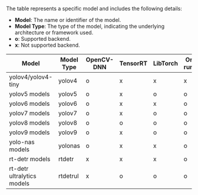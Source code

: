
The table represents a specific model and includes the following details:

- **Model**: The name or identifier of the model.
- **Model Type**: The type of the model, indicating the underlying architecture or framework used.
- **o**: Supported backend.
- **x**: Not supported backend.


| Model                                              | Model Type | OpenCV-DNN | TensorRT | LibTorch | Onnx-runtime  | OpenVino |
|----------------------------------------------------|------------|------------|----------|----------|--------------|-----------|
| yolov4/yolov4-tiny                                 | yolov4     | o          | x        | x        | x            | x         |
| yolov5 models                                      | yolov5     | o          | x        | o        | o            | o         |
| yolov6 models                                      | yolov6     | o          | x        | x        | o            | o         |
| yolov7 models                                      | yolov7     | o          | x        | o        | o            | o         |
| yolov8 models                                      | yolov8     | o          | o        | o        | o            | x         |
| yolov9 models                                      | yolov9     | o          | x        | o        | o            | x         |
| yolo-nas models                                    | yolonas    | o          | x        | x        | o            | x         |
| rt-detr models                                     | rtdetr     | x          | x        | x        | o            | x         |
| rt-detr ultralytics models                         | rtdetrul   | x          | o        | o        | o            | x         |

